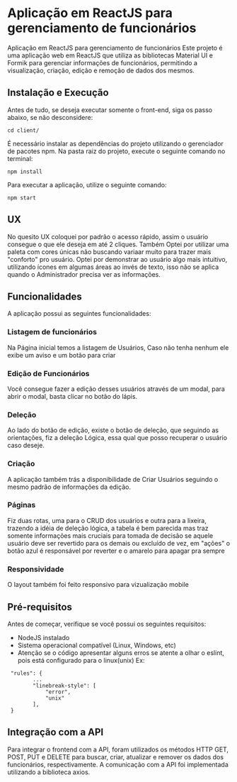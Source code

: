 # Aplicação em ReactJS para gerenciamento de funcionários

Aplicação em ReactJS para gerenciamento de funcionários
Este projeto é uma aplicação web em ReactJS que utiliza as bibliotecas Material UI e Formik para gerenciar informações de funcionários, permitindo a visualização, criação, edição e remoção de dados dos mesmos.

## Instalação e Execução


Antes de tudo, se deseja executar somente o front-end, siga os passo abaixo, se não desconsidere:

```
cd client/
```

É necessário instalar as dependências do projeto utilizando o gerenciador de pacotes npm. Na pasta raiz do projeto, execute o seguinte comando no terminal:

```
npm install
```

Para executar a aplicação, utilize o seguinte comando:

```
npm start
```

## UX

No quesito UX coloquei por padrão o acesso rápido, assim o usuário consegue o que ele deseja em até 2 cliques.
Também Optei por utilizar uma paleta com cores únicas não buscando variaar muito para trazer mais "conforto" pro usuário.
Optei por demonstrar ao usuário algo mais intuitivo, utilizando ícones em algumas áreas ao invés de texto, isso não se aplica quando o Administrador precisa ver as informações.

## Funcionalidades

A aplicação possui as seguintes funcionalidades:

### Listagem de funcionários

Na Página inicial temos a listagem de Usuários, Caso não tenha nenhum ele exibe um aviso e um botão para criar

### Edição de Funcionários

Você consegue fazer a edição desses usuários através de um modal, para abrir o modal, basta clicar no botão do lápis.

### Deleção

Ao lado do botão de edição, existe o botão de deleção, que seguindo as orientações, fiz a deleção Lógica, essa qual que posso recuperar o usuário caso deseje.

### Criação

A aplicação também trás a disponibilidade de Criar Usuários seguindo o mesmo padrão de informações da edição.

### Páginas

Fiz duas rotas, uma para o CRUD dos usuários e outra para a lixeira, trazendo a idéia de deleção lógica, a tabela é bem parecida mas traz somente informações mais cruciais para tomada de decisão se aquele usuário deve ser revertido para os demais ou excluído de vez, em "ações" o botão azul é responsável por reverter e o amarelo para apagar pra sempre

### Responsividade
O layout também foi feito responsivo para vizualização mobile

## Pré-requisitos

Antes de começar, verifique se você possui os seguintes requisitos:

- NodeJS instalado
- Sistema operacional compatível (Linux, Windows, etc)
- Atenção se o código apresentar alguns erros se atente a olhar o eslint, pois está configurado para o linux(unix) Ex:
```
 "rules": {
        ...
        "linebreak-style": [
            "error",
            "unix"
        ],
 }
```

## Integração com a API

Para integrar o frontend com a API, foram utilizados os métodos HTTP GET, POST, PUT e DELETE para buscar, criar, atualizar e remover os dados dos funcionários, respectivamente. A comunicação com a API foi implementada utilizando a biblioteca axios.